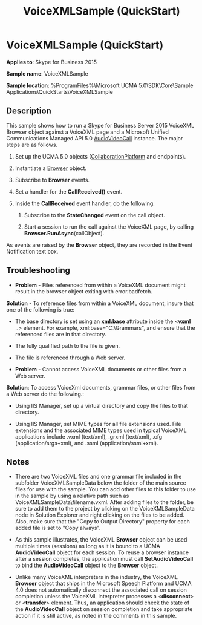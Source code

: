 ﻿---
description: Learn how to use the VoiceXMLSample in Skype for Business 2015.
title: VoiceXMLSample (QuickStart)
TOCTitle: VoiceXMLSample (QuickStart)
ms:assetid: e4b31dcb-3049-47b7-bdbe-a3cdc365b2b5
ms:mtpsurl: https://msdn.microsoft.com/library/Dn454832(v=office.16)
ms:contentKeyID: 65240104
ms.date: 07/27/2015
mtps_version: v=office.16
---

# VoiceXMLSample (QuickStart)

**Applies to**: Skype for Business 2015

**Sample name**: VoiceXMLSample

**Sample location**: %ProgramFiles%\\Microsoft UCMA 5.0\\SDK\\Core\\Sample Applications\\QuickStarts\\VoiceXMLSample

## Description

This sample shows how to run a Skype for Business Server 2015 VoiceXML Browser object against a VoiceXML page and a Microsoft Unified Communications Managed API 5.0 [AudioVideoCall](/dotnet/api/microsoft.rtc.collaboration.audiovideo.audiovideocall) instance. The major steps are as follows.

1.  Set up the UCMA 5.0 objects ([CollaborationPlatform](/dotnet/api/microsoft.rtc.collaboration.collaborationplatform) and endpoints).

2.  Instantiate a [Browser](/dotnet/api/microsoft.rtc.collaboration.audiovideo.voicexml.browser) object.

3.  Subscribe to **Browser** events.

4.  Set a handler for the **CallReceived()** event.

5.  Inside the **CallReceived** event handler, do the following:
    
    1.  Subscribe to the **StateChanged** event on the call object.
    
    2.  Start a session to run the call against the VoiceXML page, by calling **Browser.RunAsync**(callObject).

As events are raised by the **Browser** object, they are recorded in the Event Notification text box.

## Troubleshooting

- **Problem** - Files referenced from within a VoiceXML document might result in the browser object exiting with error.badfetch.
    
 **Solution** - To reference files from within a VoiceXML document, insure that one of the following is true:
    
  - The base directory is set using an **xml:base** attribute inside the \<**vxml** ..\> element. For example, xml:base="C:\\Grammars", and ensure that the referenced files are in that directory.
    
  - The fully qualified path to the file is given.
    
  - The file is referenced through a Web server.

- **Problem** - Cannot access VoiceXML documents or other files from a Web server.
    
 **Solution**: To access VoiceXml documents, grammar files, or other files from a Web server do the following.:
    
  - Using IIS Manager, set up a virtual directory and copy the files to that directory.
    
  - Using IIS Manager, set MIME types for all file extensions used. File extensions and the associated MIME types used in typical VoiceXML applications include .vxml (text/xml), .grxml (text/xml), .cfg (application/srgs+xml), and .ssml (application/ssml+xml).

## Notes

- There are two VoiceXML files and one grammar file included in the subfolder VoiceXMLSampleData below the folder of the main source files for use with the sample. You can add other files to this folder to use in the sample by using a relative path such as VoiceXMLSampleData\\filename.vxml. After adding files to the folder, be sure to add them to the project by clicking on the VoiceXMLSampleData node in Solution Explorer and right clicking on the files to be added. Also, make sure that the "Copy to Output Directory" property for each added file is set to "Copy always".

- As this sample illustrates, the VoiceXML **Browser** object can be used multiple times (sessions) as long as it is bound to a UCMA **AudioVideoCall** object for each session. To reuse a browser instance after a session completes, the application must call **SetAudioVideoCall** to bind the **AudioVideoCall** object to the **Browser** object.

- Unlike many VoiceXML interpreters in the industry, the VoiceXML **Browser** object that ships in the Microsoft Speech Platform and UCMA 4.0 does not automatically disconnect the associated call on session completion unless the VoiceXML interpreter processes a \<**disconnect**\> or \<**transfer**\> element. Thus, an application should check the state of the **AudioVideoCall** object on session completion and take appropriate action if it is still active, as noted in the comments in this sample.

